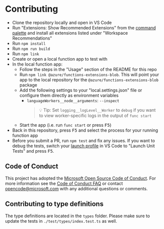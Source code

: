# Contributing

- Clone the repository locally and open in VS Code
- Run "Extensions: Show Recommended Extensions" from the [command palette](https://code.visualstudio.com/docs/getstarted/userinterface#_command-palette) and install all extensions listed under "Workspace Recommendations"
- Run `npm install`
- Run `npm run build`
- Run `npm link`
- Create or open a local function app to test with
- In the local function app:
  - Follow the steps in the "Usage" section of the README for this repo
  - Run `npm link @azure/functions-extensions-blob`. This will point your app to the local repository for the `@azure/functions-extensions-blob` package
  - Add the following settings to your "local.settings.json" file or configure them directly as environment variables
    - `languageWorkers__node__arguments`: `--inspect`
      > 💡 Tip: Set `logging__logLevel__Worker` to `debug` if you want to view worker-specific logs in the output of `func start`
  - Start the app (i.e. run `func start` or press <kbd>F5</kbd>)
- Back in this repository, press <kbd>F5</kbd> and select the process for your running function app
- Before you submit a PR, run `npm test` and fix any issues. If you want to debug the tests, switch your [launch profile](https://code.visualstudio.com/docs/editor/debugging) in VS Code to "Launch Unit Tests" and press <kbd>F5</kbd>.

## Code of Conduct

This project has adopted the [Microsoft Open Source Code of Conduct](https://opensource.microsoft.com/codeofconduct/). For more information see the [Code of Conduct FAQ](https://opensource.microsoft.com/codeofconduct/faq/) or contact [opencode@microsoft.com](mailto:opencode@microsoft.com) with any additional questions or comments.

## Contributing to type definitions

The type definitions are located in the `types` folder. Please make sure to update the tests in `./test/types/index.test.ts` as well.
